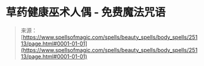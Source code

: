 <!--yml

category: 未分类

date: 2024-06-12 19:11:45

-->

# 草药健康巫术人偶 - 免费魔法咒语

> 来源：[https://www.spellsofmagic.com/spells/beauty_spells/body_spells/25113/page.html#0001-01-01](https://www.spellsofmagic.com/spells/beauty_spells/body_spells/25113/page.html#0001-01-01)
